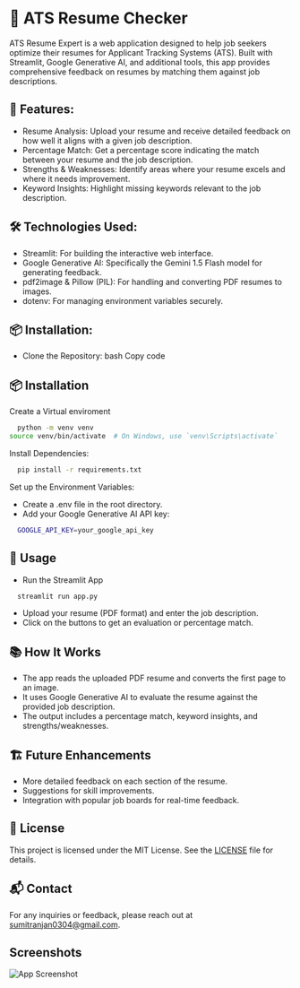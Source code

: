 
# 📄 ATS Resume Checker

ATS Resume Expert is a web application designed to help job seekers optimize their resumes for Applicant Tracking Systems (ATS). Built with Streamlit, Google Generative AI, and additional tools, this app provides comprehensive feedback on resumes by matching them against job descriptions.

## 🚀 Features:

- Resume Analysis: Upload your resume and receive detailed feedback on how well it aligns with a given job description.
- Percentage Match: Get a percentage score indicating the match between your resume and the job description.
- Strengths & Weaknesses: Identify areas where your resume excels and where it needs improvement.
- Keyword Insights: Highlight missing keywords relevant to the job description.

## 🛠 Technologies Used:

- Streamlit: For building the interactive web interface.
- Google Generative AI: Specifically the Gemini 1.5 Flash model for generating feedback.
- pdf2image & Pillow (PIL): For handling and converting PDF resumes to images.
- dotenv: For managing environment variables securely.

## 📦 Installation:

- Clone the Repository:
bash
Copy code

## 📦 Installation

Create a Virtual enviroment

```bash
  python -m venv venv
source venv/bin/activate  # On Windows, use `venv\Scripts\activate`
```
Install Dependencies:

```bash
  pip install -r requirements.txt
```

Set up the Environment Variables:
- Create a .env file in the root directory.
- Add your Google Generative AI API key:
```bash
  GOOGLE_API_KEY=your_google_api_key
```

## 🔧 Usage
  - Run the Streamlit App

```bash
  streamlit run app.py
```
- Upload your resume (PDF format) and enter the job description.
- Click on the buttons to get an evaluation or percentage match.

## 📚 How It Works
- The app reads the uploaded PDF resume and converts the first page to an image.
- It uses Google Generative AI to evaluate the resume against the provided job description.
- The output includes a percentage match, keyword insights, and strengths/weaknesses.

## 🏗 Future Enhancements
- More detailed feedback on each section of the resume.
- Suggestions for skill improvements.
- Integration with popular job boards for real-time feedback.


## 📝 License

This project is licensed under the MIT License. See the [LICENSE](https://github.com/sumitx99/ATS-resume-checker/commit/5e2b01962a3777e54f5a1586704502694f5ee6a7) file for details.

## 📬 Contact

For any inquiries or feedback, please reach out at sumitranjan0304@gmail.com.
## Screenshots

![App Screenshot]([url=https://ibb.co/KNkB2rX][img]https://i.ibb.co/ZHPvBMV/Screenshot-2025-01-06-130235.png[/img][/url])

